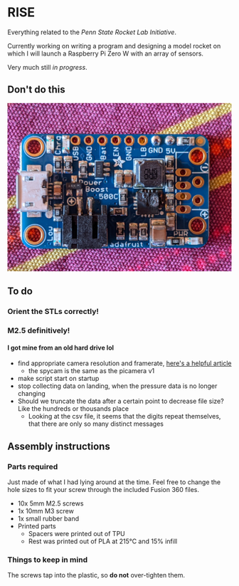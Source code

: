 # RISE

Everything related to the *Penn State Rocket Lab Initiative*.

Currently working on writing a program and designing a model rocket on which I will launch a Raspberry Pi Zero W with an array of sensors.

Very much still *in progress*.

## Don't do this

![ShortedPowerBoost](/resources/ShortedPowerBoost.jpeg)

## To do

### Orient the STLs correctly!
### M2.5 definitively!
#### I got mine from an old hard drive lol

- find appropriate camera resolution and framerate, [here's a helpful article](https://picamera.readthedocs.io/en/release-1.10/fov.html)
  - the spycam is the same as the picamera v1
- make script start on startup
- stop collecting data on landing, when the pressure data is no longer changing
- Should we truncate the data after a certain point to decrease file size? Like the hundreds or thousands place
  - Looking at the csv file, it seems that the digits repeat themselves, that there are only so many distinct messages

## Assembly instructions

### Parts required

Just made of what I had lying around at the time. Feel free to change the hole sizes to fit your screw through the included Fusion 360 files.

- 10x 5mm M2.5 screws
- 1x 10mm M3 screw
- 1x small rubber band
- Printed parts
  - Spacers were printed out of TPU
  - Rest was printed out of PLA at 215°C and 15% infill

### Things to keep in mind
The screws tap into the plastic, so **do not** over-tighten them.
